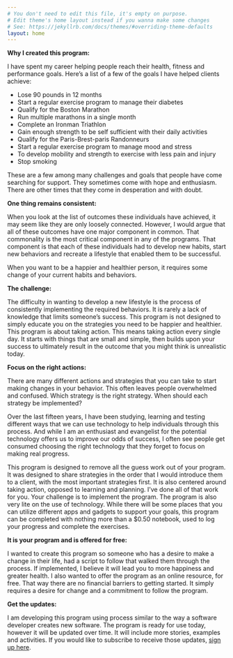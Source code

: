 ```yaml
---
# You don't need to edit this file, it's empty on purpose.
# Edit theme's home layout instead if you wanna make some changes
# See: https://jekyllrb.com/docs/themes/#overriding-theme-defaults
layout: home
---
```


**Why I created this program:**

I have spent my career helping people reach their health, fitness and performance goals. Here’s a list of a few of the goals I have helped clients achieve:

* Lose 90 pounds in 12 months
* Start a regular exercise program to manage their diabetes
* Qualify for the Boston Marathon
* Run multiple marathons in a single month
* Complete an Ironman Triathlon
* Gain enough strength to be self sufficient with their daily activities
* Qualify for the Paris-Brest-paris Randonneurs
* Start a regular exercise program to manage mood and stress
* To develop mobility and strength to exercise with less pain and injury
* Stop smoking


These are a few among many challenges and goals that people have come searching for support. They sometimes come with hope and enthusiasm. There are other times that they come in desperation and with doubt.

**One thing remains consistent:**

When you look at the list of outcomes these individuals have achieved, it may seem like they are only loosely connected. However, I would argue that all of these outcomes have one major component in common. That commonality is the most critical component in any of the programs. That component is that each of these individuals had to develop new habits, start new behaviors and recreate a lifestyle that enabled them to be successful.

When you want to be a happier and healthier person, it requires some change of your current habits and behaviors.

**The challenge:**

The difficulty in wanting to develop a new lifestyle is the process of consistently implementing the required behaviors. It is rarely a lack of knowledge that limits someone’s success. This program is not designed to simply educate you on the strategies you need to be happier and healthier. This program is about taking action. This means taking action every single day. It starts with things that are small and simple, then builds upon your success to ultimately result in the outcome that you might think is unrealistic today.

**Focus on the right actions:**

There are many different actions and strategies that you can take to start making changes in your behavior. This often leaves people overwhelmed and confused. Which strategy is the right strategy. When should each strategy be implemented?

Over the last fifteen years, I have been studying, learning and testing different ways that we can use technology to help individuals through this process. And while I am an enthusiast and evangelist for the potential technology offers us to improve our odds of success, I often see people get consumed choosing the right technology that they forget to focus on making real progress.

This program is designed to remove all the guess work out of your program. It was designed to share strategies in the order that I would introduce them to a client, with the most important strategies first. It is also centered around taking action, opposed to learning and planning. I’ve done all of that work for you. Your challenge is to implement the program. The program is also very lite on the use of technology. While there will be some places that you can utilize different apps and gadgets to support your goals, this program can be completed with nothing more than a $0.50 notebook, used to log your progress and complete the exercises.

**It is your program and is offered for free:**

I wanted to create this program so someone who has a desire to make a change in their life, had a script to follow that walked them through the process. If implemented, I believe it will lead you to more happiness and greater health. I also wanted to offer the program as an online resource, for free. That way there are no financial barriers to getting started. It simply requires a desire for change and a commitment to follow the program.

**Get the updates:**

I am developing this program using process similar to the way a software developer creates new software. The program is ready for use today, however it will be updated over time. It will include more stories, examples and activities. If you would like to subscribe to receive those updates, [sign up here](http://eepurl.com/c5qLKv).
